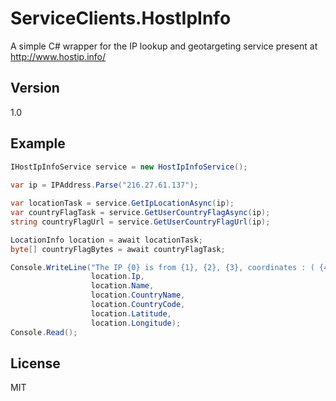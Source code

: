 ServiceClients.HostIpInfo
=========================

A simple C# wrapper for the IP lookup and geotargeting service present at http://www.hostip.info/

Version
----

1.0

Example
-----

```cs
IHostIpInfoService service = new HostIpInfoService();
    	
var ip = IPAddress.Parse("216.27.61.137");

var locationTask = service.GetIpLocationAsync(ip);
var countryFlagTask = service.GetUserCountryFlagAsync(ip);
string countryFlagUrl = service.GetUserCountryFlagUrl(ip);

LocationInfo location = await locationTask;
byte[] countryFlagBytes = await countryFlagTask;

Console.WriteLine("The IP {0} is from {1}, {2}, {3}, coordinates : ( {4}, {5} ).",
                  location.Ip, 
                  location.Name,
                  location.CountryName,
                  location.CountryCode,
                  location.Latitude,
                  location.Longitude);
Console.Read();
```


License
----

MIT
